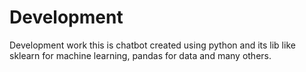 # Development
Development work
this is chatbot created using python and its lib like sklearn for machine learning, pandas for data and many others.
